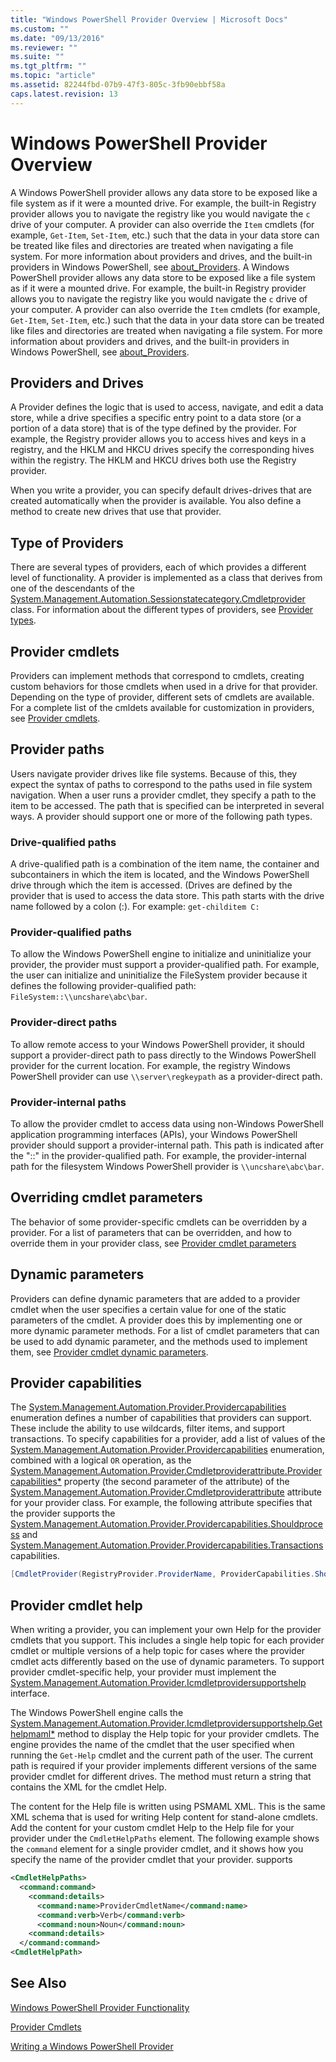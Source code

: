 ```yaml
---
title: "Windows PowerShell Provider Overview | Microsoft Docs"
ms.custom: ""
ms.date: "09/13/2016"
ms.reviewer: ""
ms.suite: ""
ms.tgt_pltfrm: ""
ms.topic: "article"
ms.assetid: 82244fbd-07b9-47f3-805c-3fb90ebbf58a
caps.latest.revision: 13
---
```

# Windows PowerShell Provider Overview

A Windows PowerShell provider allows any data store to be exposed like a file system as if it were a mounted drive. For example, the built-in Registry provider allows you to navigate the registry like you would navigate the `c` drive of your computer. A provider can also override the `Item` cmdlets (for example, `Get-Item`, `Set-Item`, etc.) such that the data in your data store can be treated like files and directories are treated when navigating a file system. For more information about providers and drives, and the built-in providers in  Windows PowerShell, see [about_Providers](/powershell/module/microsoft.powershell.core/about/about_providers).
A Windows PowerShell provider allows any data store to be exposed like a file system as if it were a mounted drive. For example, the built-in Registry provider allows you to navigate the registry like you would navigate the `c` drive of your computer. A provider can also override the `Item` cmdlets (for example, `Get-Item`, `Set-Item`, etc.) such that the data in your data store can be treated like files and directories are treated when navigating a file system. For more information about providers and drives, and the built-in providers in  Windows PowerShell, see [about_Providers](/powershell/module/microsoft.powershell.core/about/about_providers).

## Providers and Drives

A Provider defines the logic that is used to access, navigate, and edit a data store, while a drive specifies a specific entry point to a data store (or a portion of a data store) that is of the type defined by the provider. For example, the Registry provider allows you to access hives and keys in a registry, and the HKLM and HKCU drives specify the corresponding hives within the registry. The HKLM and HKCU drives both use the Registry provider.

When you write a provider, you can specify default drives-drives that are created automatically when the provider is available. You also define a method to create new drives that use that provider.

## Type of Providers

There are several types of providers, each of which provides a different level of functionality. A provider is implemented as a class that derives from one of the descendants of the [System.Management.Automation.Sessionstatecategory.Cmdletprovider](/dotnet/api/System.Management.Automation.SessionStateCategory.CmdletProvider) class. For information about the different types of providers, see [Provider types](./provider-types.md).

## Provider cmdlets

Providers can implement methods that correspond to cmdlets, creating custom behaviors for those cmdlets when used in a drive for that provider. Depending on the type of provider, different sets of cmdlets are available. For a complete list of the cmldets available for customization in providers, see [Provider cmdlets](./provider-cmdlets.md).

## Provider paths

Users navigate provider drives like file systems. Because of this, they expect the syntax of paths to correspond to the paths used in file system navigation. When a user runs a provider cmdlet, they specify a path to the item to be accessed. The path that is specified can be interpreted in several ways. A provider should support one or more of the following path types.

### Drive-qualified paths

A drive-qualified path is a combination of the item name, the container and subcontainers in which the item is located, and the Windows PowerShell drive through which the item is accessed. (Drives are defined by the provider that is used to access the data store. This path starts with the drive name followed by a colon (:). For example: `get-childitem C:`

### Provider-qualified paths

To allow the Windows PowerShell engine to initialize and uninitialize your provider, the provider must support a provider-qualified path. For example, the user can initialize and uninitialize the FileSystem provider because it defines the following provider-qualified path: `FileSystem::\\uncshare\abc\bar`.

### Provider-direct paths

To allow remote access to your Windows PowerShell provider, it should support a provider-direct path to pass directly to the Windows PowerShell provider for the current location. For example, the registry Windows PowerShell provider can use `\\server\regkeypath` as a provider-direct path.

### Provider-internal paths

To allow the provider cmdlet to access data using non-Windows PowerShell application programming interfaces (APIs), your Windows PowerShell provider should support a provider-internal path. This path is indicated after the "::" in the provider-qualified path. For example, the provider-internal path for the filesystem Windows PowerShell provider is `\\uncshare\abc\bar`.

## Overriding cmdlet parameters

The behavior of some provider-specific cmdlets can be overridden by a provider. For a list of parameters that can be overridden, and how to override them in your provider class, see [Provider cmdlet parameters](./provider-cmdlet-parameters.md)

## Dynamic parameters

Providers can define dynamic parameters that are added to a provider cmdlet when the user specifies a certain value for one of the static parameters of the cmdlet. A provider does this by implementing one or more dynamic parameter methods. For a list of cmdlet parameters that can be used to add dynamic parameter, and the methods used to implement them, see [Provider cmdlet dynamic parameters](./provider-cmdlet-dynamic-parameters.md).

## Provider capabilities

The [System.Management.Automation.Provider.Providercapabilities](/dotnet/api/System.Management.Automation.Provider.ProviderCapabilities) enumeration  defines a number of capabilities that providers can support. These include the ability to use wildcards, filter items, and support transactions. To specify capabilities for a provider, add a list of values of the  [System.Management.Automation.Provider.Providercapabilities](/dotnet/api/System.Management.Automation.Provider.ProviderCapabilities) enumeration, combined with a logical `OR` operation, as the [System.Management.Automation.Provider.Cmdletproviderattribute.Providercapabilities*](/dotnet/api/System.Management.Automation.Provider.CmdletProviderAttribute.ProviderCapabilities) property (the second parameter of the attribute) of the [System.Management.Automation.Provider.Cmdletproviderattribute](/dotnet/api/System.Management.Automation.Provider.CmdletProviderAttribute) attribute for your provider class. For example, the following attribute specifies that the provider supports the [System.Management.Automation.Provider.Providercapabilities.Shouldprocess](/dotnet/api/System.Management.Automation.Provider.ProviderCapabilities.ShouldProcess) and [System.Management.Automation.Provider.Providercapabilities.Transactions](/dotnet/api/System.Management.Automation.Provider.ProviderCapabilities.Transactions) capabilities.

```csharp
[CmdletProvider(RegistryProvider.ProviderName, ProviderCapabilities.ShouldProcess | ProviderCapabilities.Transactions)]
```

## Provider cmdlet help

When writing a provider, you can implement your own Help for the provider cmdlets that you support. This includes a single help topic for each provider cmdlet or multiple versions of a help topic for cases where the provider cmdlet acts differently based on the use of dynamic parameters. To support provider cmdlet-specific help, your provider must implement the [System.Management.Automation.Provider.Icmdletprovidersupportshelp](/dotnet/api/System.Management.Automation.Provider.ICmdletProviderSupportsHelp) interface.

The Windows PowerShell engine calls the [System.Management.Automation.Provider.Icmdletprovidersupportshelp.Gethelpmaml*](/dotnet/api/System.Management.Automation.Provider.ICmdletProviderSupportsHelp.GetHelpMaml) method to display the Help topic for your provider cmdlets. The engine provides the name of the cmdlet that the user specified when running the `Get-Help` cmdlet and the current path of the user. The current path is required if your provider implements different versions of the same provider cmdlet for different drives. The method must return a string that contains the XML for the cmdlet Help.

The content for the Help file is written using PSMAML XML. This is the same XML schema that is used for writing Help content for stand-alone cmdlets. Add the content for your custom cmdlet Help to the Help file for your provider under the `CmdletHelpPaths` element. The following example shows the `command` element for a single provider cmdlet, and it shows how you specify the name of the provider cmdlet that your provider. supports

```xml
<CmdletHelpPaths>
  <command:command>
    <command:details>
      <command:name>ProviderCmdletName</command:name>
      <command:verb>Verb</command:verb>
      <command:noun>Noun</command:noun>
    <command:details>
  </command:command>
<CmdletHelpPath>
```

## See Also

[Windows PowerShell Provider Functionality](./provider-types.md)

[Provider Cmdlets](./provider-cmdlets.md)

[Writing a Windows PowerShell Provider](./writing-a-windows-powershell-provider.md)